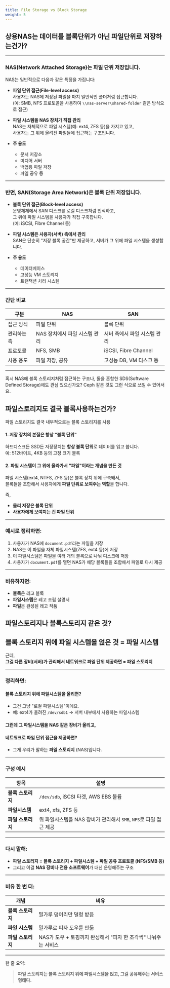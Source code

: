 ```yaml
---
title: File Storage vs Block Storage
weight: 5
---
```

## 상용NAS는 데이터를 블록단위가 아닌 파일단위로 저장하는건가?

---

### NAS(Network Attached Storage)는 **파일 단위** 저장입니다.

NAS는 일반적으로 다음과 같은 특징을 가집니다:

- **파일 단위 접근(File-level access)**  
  사용자는 NAS에 저장된 파일을 마치 일반적인 폴더처럼 접근합니다.  
  (예: SMB, NFS 프로토콜을 사용하여 `\\nas-server\shared-folder` 같은 방식으로 접근)

- **파일 시스템을 NAS 장치가 직접 관리**  
  NAS는 자체적으로 파일 시스템(예: ext4, ZFS 등)을 가지고 있고,  
  사용자는 그 위에 올려진 파일들에 접근하는 구조입니다.

- **주 용도**  
  - 문서 저장소
  - 미디어 서버
  - 백업용 파일 저장
  - 파일 공유 등

---

### 반면, SAN(Storage Area Network)은 **블록 단위** 저장입니다.

- **블록 단위 접근(Block-level access)**  
  운영체제에서 SAN 디스크를 로컬 디스크처럼 인식하고,  
  그 위에 파일 시스템을 사용자가 직접 구축합니다.  
  (예: iSCSI, Fibre Channel 등)

- **파일 시스템은 사용자(서버) 측에서 관리**  
  SAN은 단순히 "저장 블록 공간"만 제공하고, 서버가 그 위에 파일 시스템을 생성합니다.

- **주 용도**  
  - 데이터베이스
  - 고성능 VM 스토리지
  - 트랜잭션 처리 시스템

---

### 간단 비교

| 구분 | NAS | SAN |
|------|-----|-----|
| 접근 방식 | 파일 단위 | 블록 단위 |
| 관리하는 측 | NAS 장치에서 파일 시스템 관리 | 서버 측에서 파일 시스템 관리 |
| 프로토콜 | NFS, SMB | iSCSI, Fibre Channel |
| 사용 용도 | 파일 저장, 공유 | 고성능 DB, VM 디스크 등 |

---

혹시 NAS에 블록 스토리지처럼 접근하는 구조나, 둘을 혼합한 SDS(Software Defined Storage)에도 관심 있으신가요? Ceph 같은 것도 그런 식으로 쓰일 수 있어서요.

## 파일스토리지도 결국 블록사용하는건가?


파일 스토리지도 결국 내부적으로는 블록 스토리지를 사용

#### 1. 저장 장치의 본질은 항상 "블록 단위"  
하드디스크든 SSD든 저장장치는 **항상 블록 단위**로 데이터를 읽고 씁니다.  
예: 512바이트, 4KB 등의 고정 크기 블록

#### 2. 파일 시스템이 그 위에 올라가서 "파일"이라는 개념을 만든 것  
파일 시스템(ext4, NTFS, ZFS 등)은 블록 장치 위에 구축돼서,  
블록들을 조합해서 사용자에게 **파일 단위로 보여주는 역할**을 합니다.

즉,

- **물리 저장은 블록 단위**
- **사용자에게 보여지는 건 파일 단위**

---

### 예시로 정리하면:

1. 사용자가 NAS에 `document.pdf`라는 파일을 저장
2. NAS는 이 파일을 자체 파일시스템(ZFS, ext4 등)에 저장
3. 이 파일시스템은 파일을 여러 개의 블록으로 나눠 디스크에 저장
4. 사용자가 `document.pdf`를 열면 NAS가 해당 블록들을 조합해서 파일로 다시 제공

---

###  비유하자면:
- **블록**은 레고 블록
- **파일시스템**은 레고 조립 설명서
- **파일**은 완성된 레고 작품

## 파일스토리지나 블록스토리지 같은 것?

##  **블록 스토리지 위에 파일 시스템을 얹은 것 = 파일 시스템**  
근데,  
 **그걸 다른 장비(서버)가 관리해서 네트워크로 파일 단위 제공하면 = 파일 스토리지**  

---

### 정리하면:

#### 블록 스토리지 위에 파일시스템을 올리면?
- 그건 그냥 "로컬 파일시스템"이에요.
- 예: ext4가 올려진 `/dev/sdb1` → 서버 내부에서 사용하는 파일시스템

#### 그런데 그 파일시스템을 NAS 같은 장비가 올리고,  
#### 네트워크로 **파일 단위** 접근을 제공하면?
- 그게 우리가 말하는 **파일 스토리지** (NAS)입니다.

---

### 구성 예시

| 항목 | 설명 |
|------|------|
| **블록 스토리지** | `/dev/sdb`, iSCSI 타겟, AWS EBS 볼륨 |
| **파일시스템** | ext4, xfs, ZFS 등 |
| **파일 스토리지** | 위 파일시스템을 NAS 장비가 관리해서 `SMB`, `NFS`로 파일 접근 제공 |

---

### 다시 말해:

- **파일 스토리지 = 블록 스토리지 + 파일시스템 + 파일 공유 프로토콜 (NFS/SMB 등)**  
- 그리고 이걸 **NAS 장비나 전용 소프트웨어**가 대신 운영해주는 구조

---

### 비유 한 번 더:

| 개념 | 비유 |
|------|------|
| **블록 스토리지** | 밀가루 덩어리만 덜렁 받음 |
| **파일 시스템** | 밀가루로 피자 도우를 만듦 |
| **파일 스토리지** | NAS가 도우 + 토핑까지 완성해서 "피자 한 조각씩" 나눠주는 서비스

---

한 줄 요약:  
> **파일 스토리지는 블록 스토리지 위에 파일시스템을 얹고, 그걸 공유해주는 서비스 형태다.**